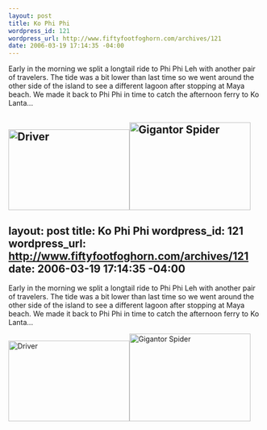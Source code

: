```yaml
--- 
layout: post
title: Ko Phi Phi
wordpress_id: 121
wordpress_url: http://www.fiftyfootfoghorn.com/archives/121
date: 2006-03-19 17:14:35 -04:00
---
```

Early in the morning we split a longtail ride to Phi Phi Leh with another pair of travelers. The tide was a bit lower than last time so we went around the other side of the island to see a different lagoon after stopping at Maya beach. We made it back to Phi Phi in time to catch the afternoon ferry to Ko Lanta...

<a href="http://flickr.com/photos/fiftyfeet/115189065"><img src="http://static.flickr.com/51/115189065_99ebac0f6f_m.jpg" width="240" height="160" alt="Driver" border="0" /></a><a href="http://flickr.com/photos/fiftyfeet/115187966"><img src="http://static.flickr.com/46/115187966_54fad6761d_m.jpg" width="240" height="174" alt="Gigantor Spider" border="0" /></a> 
--- 
layout: post
title: Ko Phi Phi
wordpress_id: 121
wordpress_url: http://www.fiftyfootfoghorn.com/archives/121
date: 2006-03-19 17:14:35 -04:00
---
Early in the morning we split a longtail ride to Phi Phi Leh with another pair of travelers. The tide was a bit lower than last time so we went around the other side of the island to see a different lagoon after stopping at Maya beach. We made it back to Phi Phi in time to catch the afternoon ferry to Ko Lanta...

<a href="http://flickr.com/photos/fiftyfeet/115189065"><img src="http://static.flickr.com/51/115189065_99ebac0f6f_m.jpg" width="240" height="160" alt="Driver" border="0" /></a><a href="http://flickr.com/photos/fiftyfeet/115187966"><img src="http://static.flickr.com/46/115187966_54fad6761d_m.jpg" width="240" height="174" alt="Gigantor Spider" border="0" /></a> 
